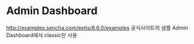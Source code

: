 # Admin Dashboard

http://examples.sencha.com/extjs/6.6.0/examples
공식사이트의 샘플 Admin Dashboard에서 classic만 사용
